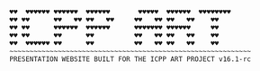 ```
♥♥  ♥♥♥♥♥♥ ♥♥♥♥♥♥  ♥♥♥♥♥♥       ♥♥♥♥♥  ♥♥♥♥♥♥  ♥♥♥♥♥♥♥♥
♥♥ ♥♥      ♥♥   ♥♥ ♥♥   ♥♥     ♥♥   ♥♥ ♥♥   ♥♥    ♥♥   
♥♥ ♥♥      ♥♥♥♥♥♥  ♥♥♥♥♥♥      ♥♥♥♥♥♥♥ ♥♥♥♥♥♥     ♥♥    
♥♥ ♥♥      ♥♥      ♥♥          ♥♥   ♥♥ ♥♥   ♥♥    ♥♥    
♥♥  ♥♥♥♥♥♥ ♥♥      ♥♥          ♥♥   ♥♥ ♥♥   ♥♥    ♥♥    
~~~~~~~~~~~~~~~~~~~~~~~~~~~~~~~~~~~~~~~~~~~~~~~~~~~~~~~~~~~~
PRESENTATION WEBSITE BUILT FOR THE ICPP ART PROJECT v16.1-rc
```
